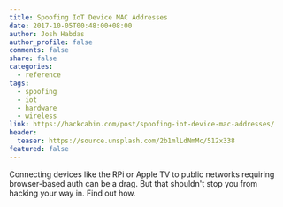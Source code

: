 ```yaml
---
title: Spoofing IoT Device MAC Addresses
date: 2017-10-05T00:48:00+08:00
author: Josh Habdas
author_profile: false
comments: false
share: false
categories:
  - reference
tags:
  - spoofing
  - iot
  - hardware
  - wireless
link: https://hackcabin.com/post/spoofing-iot-device-mac-addresses/
header:
  teaser: https://source.unsplash.com/2b1mlLdNmMc/512x338
featured: false
---
```


Connecting devices like the RPi or Apple TV to public networks requiring browser-based auth can be a drag. But that shouldn't stop you from hacking your way in. Find out how.
